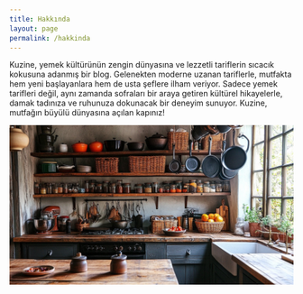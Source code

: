 ```yaml
---
title: Hakkında
layout: page
permalink: /hakkinda
---
```


Kuzine, yemek kültürünün zengin dünyasına ve lezzetli tariflerin sıcacık kokusuna adanmış bir blog. Gelenekten moderne uzanan tariflerle, mutfakta hem yeni başlayanlara hem de usta şeflere ilham veriyor. Sadece yemek tarifleri değil, aynı zamanda sofraları bir araya getiren kültürel hikayelerle, damak tadınıza ve ruhunuza dokunacak bir deneyim sunuyor. Kuzine, mutfağın büyülü dünyasına açılan kapınız!

<img src="/images/hakkinda.jpg" alt="Hakkında" class="img-fluid">